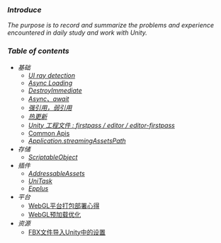 ### *Introduce*
*The purpose is to record and summarize the problems and experience encountered in daily study and work with Unity.*  
### *Table of contents*  
- *基础*  
  - [*UI ray detection*](Base/UIRayDetect.md)  
  - [*Async Loading*](Base/AsyncLoading.md)
  - [*DestroyImmediate*](Base/DestroyImmediate.md)
  - [*Async、await*](Base/AsyncAwait.md)
  - [*强引用，弱引用*]()
  - [*热更新*]()
  - [*Unity 工程文件 : firstpass / editor / editor-firstpass*](Base/unity_proj_file_classification.md)
  - [Common Apis](Base/Common%20APIS/Common.md)
  - [*Application.streamingAssetsPath*](Base/streamingAssetsPath.md) 
- *存储*   
  - [*ScriptableObject*](Database/ScriptableObject.md)  
- *插件*
  - [*AddressableAssets*](Plugins/Addressables/Addressables.md)  
  - [*UniTask*](Plugins/UniTask/UniTask.md)
  - [*Epplus*](Plugins/Epplus/EPPlus.dll)
- *平台*
  - [WebGL平台打包部署心得](Platform/WebGL/WebGL.md) 
  - [WebGL预加载优化](Platform/WebGL/Preloading.md)
- *资源*
  - [FBX文件导入Unity中的设置](Resources/LoadFBX.md)


